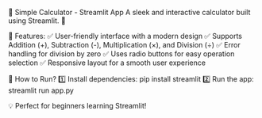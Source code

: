 📌 Simple Calculator - Streamlit App
A sleek and interactive calculator built using Streamlit. 🚀

🔹 Features:
✅ User-friendly interface with a modern design
✅ Supports Addition (+), Subtraction (-), Multiplication (×), and Division (÷)
✅ Error handling for division by zero
✅ Uses radio buttons for easy operation selection
✅ Responsive layout for a smooth user experience

🎯 How to Run?
1️⃣ Install dependencies: pip install streamlit
2️⃣ Run the app: streamlit run app.py

💡 Perfect for beginners learning Streamlit!
